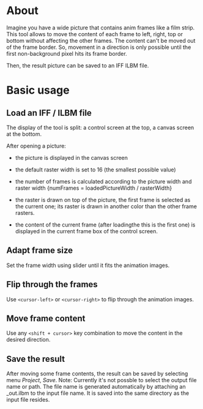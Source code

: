 # About

Imagine you have a wide picture that contains anim frames like a film
strip. This tool allows to move the content of each frame to left,
right, top or bottom without affecting the other frames. The content
can't be moved out of the frame border. So, movement in a direction is
only possible until the first non-background pixel hits its frame
border.

Then, the result picture can be saved to an IFF ILBM  file.

# Basic usage

## Load an IFF / ILBM file

The display of the tool is split: a control screen at the top, a
canvas screen at the bottom. 

After opening a picture:

* the picture is displayed in the canvas screen

* the default raster width is set to 16 (the smallest possible value)

* the number of frames is calculated according to the picture width 
and raster width {numFrames = loadedPictureWidth / rasterWidth}

* the raster is drawn on top of the picture, the first frame is
selected as the current one; its raster is drawn in another color than
the other frame rasters.

* the content of the current frame (after loadingthe this is the first
one) is displayed in the current frame box of the control screen.


## Adapt frame size

Set the frame width using slider until it fits the animation images.

## Flip through the frames

Use `<cursor-left>` or `<cursor-right>` to flip through the animation
images.

## Move frame content

Use any `<shift + cursor>` key combination to move the content in the
desired direction.

## Save the result

After moving some frame contents, the result can be saved by selecting
menu *Project*, *Save*. Note: Currently it's not possble to select the
output file name or path. The file name is generated automatically by
attaching an _out.ilbm to the input file name. It is saved into the same
directory as the input file resides.
